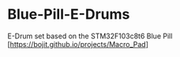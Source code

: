 # Blue-Pill-E-Drums
E-Drum set based on the STM32F103c8t6 Blue Pill [https://bojit.github.io/projects/Macro_Pad]
